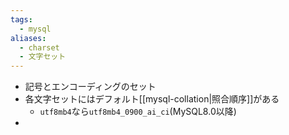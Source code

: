 ```yaml
---
tags:
  - mysql
aliases:
  - charset
  - 文字セット
---
```

- 記号とエンコーディングのセット
- 各文字セットにはデフォルト[[mysql-collation|照合順序]]がある
	- `utf8mb4`なら`utf8mb4_0900_ai_ci`(MySQL8.0以降)
- 